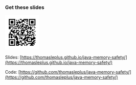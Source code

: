 <!-- markdownlint-disable MD041 -->
### Get these slides

![QR](assets/images/slides-qrcode.png)

Slides: [https://thomasleplus.github.io/java-memory-safety/](https://thomasleplus.github.io/java-memory-safety/)

Code: [https://github.com/thomasleplus/java-memory-safety/](https://github.com/thomasleplus/java-memory-safety/)
